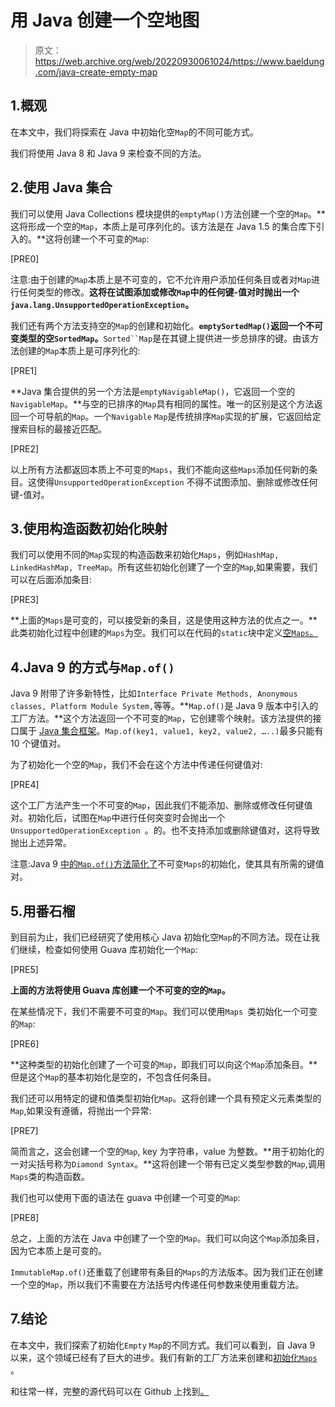 # 用 Java 创建一个空地图

> 原文：<https://web.archive.org/web/20220930061024/https://www.baeldung.com/java-create-empty-map>

## 1.概观

在本文中，我们将探索在 Java 中初始化空`Map`的不同可能方式。

我们将使用 Java 8 和 Java 9 来检查不同的方法。

## 2.使用 Java 集合

我们可以使用 Java Collections 模块提供的`emptyMap()`方法创建一个空的`Map`。**这将形成一个空的`Map`，本质上是可序列化的。该方法是在 Java 1.5 的集合库下引入的。**这将创建一个不可变的`Map`:

[PRE0]

注意:由于创建的`Map`本质上是不可变的，它不允许用户添加任何条目或者对`Map`进行任何类型的修改。**这将在试图添加或修改`Map`中的任何键-值对时抛出一个`java.lang.UnsupportedOperationException`。**

我们还有两个方法支持空的`Map`的创建和初始化。**`emptySortedMap()`返回一个不可变类型的空`SortedMap`。**`Sorted``Map`是在其键上提供进一步总排序的键。由该方法创建的`Map`本质上是可序列化的:

[PRE1]

**Java 集合提供的另一个方法是`emptyNavigableMap()`，它返回一个空的`NavigableMap`。**与空的已排序的`Map`具有相同的属性。唯一的区别是这个方法返回一个可导航的`Map`。一个`Navigable` `Map`是传统排序`Map`实现的扩展，它返回给定搜索目标的最接近匹配。

[PRE2]

以上所有方法都返回本质上不可变的`Maps`，我们不能向这些`Maps`添加任何新的条目。这使得`UnsupportedOperationException` 不得不试图添加、删除或修改任何键-值对。

## 3.使用构造函数初始化映射

我们可以使用不同的`Map`实现的构造函数来初始化`Maps`，例如`HashMap, LinkedHashMap, TreeMap`。所有这些初始化创建了一个空的`Map`,如果需要，我们可以在后面添加条目:

[PRE3]

**上面的`Maps`是可变的，可以接受新的条目，这是使用这种方法的优点之一。**此类初始化过程中创建的`Maps`为空。我们可以在代码的`static`块中定义[空`Maps`。](https://web.archive.org/web/20220817021739/https://drafts.baeldung.com/java-initialize-hashmap#the-static-initializer-for-a-static-hashmap)

## 4.Java 9 的方式与`Map.of()`

Java 9 附带了许多新特性，比如`Interface Private Methods, Anonymous classes, Platform Module System,`等等。**`Map.of()`是 Java 9 版本中引入的工厂方法。**这个方法返回一个不可变的`Map`，它创建零个映射。该方法提供的接口属于 [Java 集合框架](/web/20220817021739/https://www.baeldung.com/java-collections)。`Map.of(key1, value1, key2, value2, …..)`最多只能有 10 个键值对。

为了初始化一个空的`Map`，我们不会在这个方法中传递任何键值对:

[PRE4]

这个工厂方法产生一个不可变的`Map`，因此我们不能添加、删除或修改任何键值对。初始化后，试图在`Map`中进行任何突变时会抛出一个`UnsupportedOperationException `。的。也不支持添加或删除键值对，这将导致抛出上述异常。

注意:Java 9 [中的`Map.of()`方法简化了](/web/20220817021739/https://www.baeldung.com/java-initialize-hashmap#the-java-9-way)不可变`Maps`的初始化，使其具有所需的键值对。

## 5.用番石榴

到目前为止，我们已经研究了使用核心 Java 初始化空`Map`的不同方法。现在让我们继续，检查如何使用 Guava 库初始化一个`Map`:

[PRE5]

**上面的方法将使用 Guava 库创建一个不可变的空的`Map`。**

在某些情况下，我们不需要不可变的`Map`。我们可以使用`Maps `类初始化一个可变的`Map`:

[PRE6]

**这种类型的初始化创建了一个可变的`Map`，即我们可以向这个`Map`添加条目。**但是这个`Map`的基本初始化是空的，不包含任何条目。

我们还可以用特定的键和值类型初始化`Map`。这将创建一个具有预定义元素类型的`Map`,如果没有遵循，将抛出一个异常:

[PRE7]

简而言之，这会创建一个空的`Map`, key 为字符串，value 为整数。**用于初始化的一对尖括号称为`Diamond Syntax`。**这将创建一个带有已定义类型参数的`Map`,调用`Maps`类的构造函数。

我们也可以使用下面的语法在 guava 中创建一个可变的`Map`:

[PRE8]

总之，上面的方法在 Java 中创建了一个空的`Map`。我们可以向这个`Map`添加条目，因为它本质上是可变的。

`ImmutableMap.of()`还重载了创建带有条目的`Maps`的方法版本。因为我们正在创建一个空的`Map`，所以我们不需要在方法括号内传递任何参数来使用重载方法。

## 7.结论

在本文中，我们探索了初始化`Empty` `Map`的不同方式。我们可以看到，自 Java 9 以来，这个领域已经有了巨大的进步。我们有新的工厂方法来创建和[初始化`Maps`](/web/20220817021739/https://www.baeldung.com/java-initialize-hashmap) 。

和往常一样，完整的源代码可以在 Github 上找到[。](https://web.archive.org/web/20220817021739/https://github.com/eugenp/tutorials/tree/master/core-java-modules/core-java-collections-4)